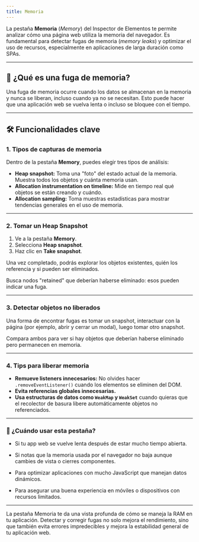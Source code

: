 ```yaml
---
title: Memoria
---
```


La pestaña **Memoria** (_Memory_) del Inspector de Elementos te permite analizar cómo una página web utiliza la memoria del navegador. Es fundamental para detectar fugas de memoria (_memory leaks_) y optimizar el uso de recursos, especialmente en aplicaciones de larga duración como SPAs.

---

## 🧠 ¿Qué es una fuga de memoria?

Una fuga de memoria ocurre cuando los datos se almacenan en la memoria y nunca se liberan, incluso cuando ya no se necesitan. Esto puede hacer que una aplicación web se vuelva lenta o incluso se bloquee con el tiempo.

---

## 🛠️ Funcionalidades clave

### 1. **Tipos de capturas de memoria**

Dentro de la pestaña **Memory**, puedes elegir tres tipos de análisis:

- **Heap snapshot:** Toma una "foto" del estado actual de la memoria. Muestra todos los objetos y cuánta memoria usan.
- **Allocation instrumentation on timeline:** Mide en tiempo real qué objetos se están creando y cuándo.
- **Allocation sampling:** Toma muestras estadísticas para mostrar tendencias generales en el uso de memoria.

---

### 2. **Tomar un Heap Snapshot**

1. Ve a la pestaña **Memory**.
2. Selecciona **Heap snapshot**.
3. Haz clic en **Take snapshot**.

Una vez completado, podrás explorar los objetos existentes, quién los referencia y si pueden ser eliminados.

Busca nodos "retained" que deberían haberse eliminado: esos pueden indicar una fuga.

---

### 3. **Detectar objetos no liberados**

Una forma de encontrar fugas es tomar un snapshot, interactuar con la página (por ejemplo, abrir y cerrar un modal), luego tomar otro snapshot.

Compara ambos para ver si hay objetos que deberían haberse eliminado pero permanecen en memoria.

---

### 4. **Tips para liberar memoria**

- **Remueve listeners innecesarios:** No olvides hacer `.removeEventListener()` cuando los elementos se eliminen del DOM.
- **Evita referencias globales innecesarias.**
- **Usa estructuras de datos como `WeakMap` y `WeakSet`** cuando quieras que el recolector de basura libere automáticamente objetos no referenciados.

---

### 🧪 ¿Cuándo usar esta pestaña?

- Si tu app web se vuelve lenta después de estar mucho tiempo abierta.

- Si notas que la memoria usada por el navegador no baja aunque cambies de vista o cierres componentes.

- Para optimizar aplicaciones con mucho JavaScript que manejan datos dinámicos.

- Para asegurar una buena experiencia en móviles o dispositivos con recursos limitados.

---

La pestaña Memoria te da una vista profunda de cómo se maneja la RAM en tu aplicación. Detectar y corregir fugas no solo mejora el rendimiento, sino que también evita errores impredecibles y mejora la estabilidad general de tu aplicación web.
